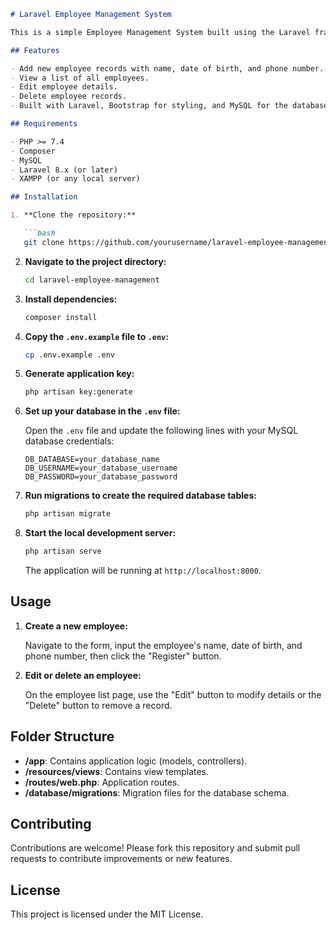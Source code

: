 ```markdown
# Laravel Employee Management System

This is a simple Employee Management System built using the Laravel framework, demonstrating basic CRUD (Create, Read, Update, Delete) operations. The application allows users to add, edit, delete, and view employee details.

## Features

- Add new employee records with name, date of birth, and phone number.
- View a list of all employees.
- Edit employee details.
- Delete employee records.
- Built with Laravel, Bootstrap for styling, and MySQL for the database.

## Requirements

- PHP >= 7.4
- Composer
- MySQL
- Laravel 8.x (or later)
- XAMPP (or any local server)

## Installation

1. **Clone the repository:**

   ```bash
   git clone https://github.com/yourusername/laravel-employee-management.git
   ```

2. **Navigate to the project directory:**

   ```bash
   cd laravel-employee-management
   ```

3. **Install dependencies:**

   ```bash
   composer install
   ```

4. **Copy the `.env.example` file to `.env`:**

   ```bash
   cp .env.example .env
   ```

5. **Generate application key:**

   ```bash
   php artisan key:generate
   ```

6. **Set up your database in the `.env` file:**

   Open the `.env` file and update the following lines with your MySQL database credentials:

   ```dotenv
   DB_DATABASE=your_database_name
   DB_USERNAME=your_database_username
   DB_PASSWORD=your_database_password
   ```

7. **Run migrations to create the required database tables:**

   ```bash
   php artisan migrate
   ```

8. **Start the local development server:**

   ```bash
   php artisan serve
   ```

   The application will be running at `http://localhost:8000`.

## Usage

1. **Create a new employee:**

   Navigate to the form, input the employee's name, date of birth, and phone number, then click the "Register" button.

2. **Edit or delete an employee:**

   On the employee list page, use the "Edit" button to modify details or the "Delete" button to remove a record.

## Folder Structure

- **/app**: Contains application logic (models, controllers).
- **/resources/views**: Contains view templates.
- **/routes/web.php**: Application routes.
- **/database/migrations**: Migration files for the database schema.

## Contributing

Contributions are welcome! Please fork this repository and submit pull requests to contribute improvements or new features.

## License

This project is licensed under the MIT License.
```